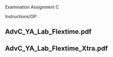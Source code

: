 Examination Assignment C

Instructions/OP:

## AdvC_YA_Lab_Flextime.pdf

## AdvC_YA_Lab_Flextime_Xtra.pdf




